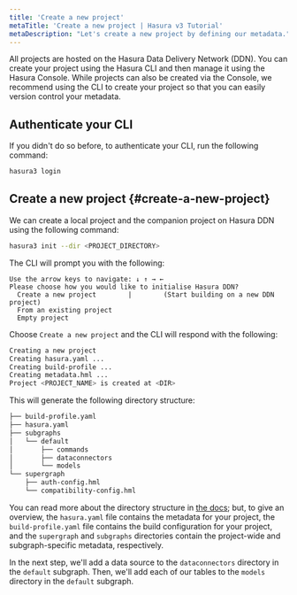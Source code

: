 ```yaml
---
title: 'Create a new project'
metaTitle: 'Create a new project | Hasura v3 Tutorial'
metaDescription: "Let's create a new project by defining our metadata."
---
```


All projects are hosted on the Hasura Data Delivery Network (DDN). You can create your project using the Hasura CLI and
then manage it using the Hasura Console. While projects can also be created via the Console, we recommend using the CLI
to create your project so that you can easily version control your metadata.

## Authenticate your CLI

If you didn't do so before, to authenticate your CLI, run the following command:

```bash
hasura3 login
```

## Create a new project {#create-a-new-project}

We can create a local project and the companion project on Hasura DDN using the following command:

```bash
hasura3 init --dir <PROJECT_DIRECTORY>
```

The CLI will prompt you with the following:

```plaintext
Use the arrow keys to navigate: ↓ ↑ → ←
Please choose how you would like to initialise Hasura DDN?
  Create a new project        |        (Start building on a new DDN project)
  From an existing project
  Empty project
```

Choose `Create a new project` and the CLI will respond with the following:

```bash
Creating a new project
Creating hasura.yaml ...
Creating build-profile ...
Creating metadata.hml ...
Project <PROJECT_NAME> is created at <DIR>
```

This will generate the following directory structure:

```bash
├── build-profile.yaml
├── hasura.yaml
├── subgraphs
│   └── default
│       ├── commands
│       ├── dataconnectors
│       └── models
└── supergraph
    ├── auth-config.hml
    └── compatibility-config.hml
```

You can read more about the directory structure in [the docs](https://hasura.io/docs/3.0/ci-cd/configuration); but, to
give an overview, the `hasura.yaml` file contains the metadata for your project, the `build-profile.yaml` file contains
the build configuration for your project, and the `supergraph` and `subgraphs` directories contain the project-wide and
subgraph-specific metadata, respectively.

In the next step, we'll add a data source to the `dataconnectors` directory in the `default` subgraph. Then, we'll add
each of our tables to the `models` directory in the `default` subgraph.
